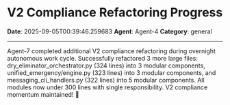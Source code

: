 # V2 Compliance Refactoring Progress

**Date**: 2025-09-05T00:39:46.259683
**Agent**: Agent-4
**Category**: general

---

Agent-7 completed additional V2 compliance refactoring during overnight autonomous work cycle. Successfully refactored 3 more large files: dry_eliminator_orchestrator.py (324 lines) into 3 modular components, unified_emergency/engine.py (323 lines) into 3 modular components, and messaging_cli_handlers.py (322 lines) into 5 modular components. All modules now under 300 lines with single responsibility. V2 compliance momentum maintained! 🚀
